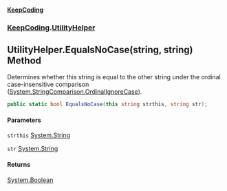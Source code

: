 #### [KeepCoding](index.md 'index')
### [KeepCoding](KeepCoding.md 'KeepCoding').[UtilityHelper](UtilityHelper.md 'KeepCoding.UtilityHelper')
## UtilityHelper.EqualsNoCase(string, string) Method
Determines whether this string is equal to the other string under the ordinal case-insensitive comparison  
([System.StringComparison.OrdinalIgnoreCase](https://docs.microsoft.com/en-us/dotnet/api/System.StringComparison.OrdinalIgnoreCase 'System.StringComparison.OrdinalIgnoreCase')).
```csharp
public static bool EqualsNoCase(this string strthis, string str);
```
#### Parameters
<a name='KeepCoding.UtilityHelper.EqualsNoCase(string.string).strthis'></a>
`strthis` [System.String](https://docs.microsoft.com/en-us/dotnet/api/System.String 'System.String')  
  
<a name='KeepCoding.UtilityHelper.EqualsNoCase(string.string).str'></a>
`str` [System.String](https://docs.microsoft.com/en-us/dotnet/api/System.String 'System.String')  
  
#### Returns
[System.Boolean](https://docs.microsoft.com/en-us/dotnet/api/System.Boolean 'System.Boolean')  
